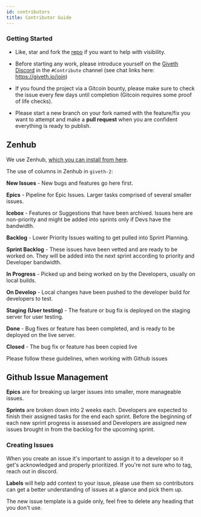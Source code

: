 ```yaml
---
id: contributors
title: Contributor Guide
---
```


### Getting Started

- Like, star and fork the [repo](https://github.com/Giveth/giveth-2) if you want to help with visibility.

- Before starting any work, please introduce yourself on the [Giveth Discord](https://discord.gg/qf7XZ48gCU) in the `#Contribute` channel (see chat links here: https://giveth.io/join)
- If you found the project via a Gitcoin bounty, please make sure to check the issue every few days until completion (Gitcoin requires some proof of life checks).
- Please start a new branch on your fork named with the feature/fix you want to attempt and make a **pull request** when you are confident everything is ready to publish.

## Zenhub

We use Zenhub, [which you can install from here](https://www.zenhub.com/extension).

The use of columns in Zenhub in `giveth-2`:

**New Issues** - New bugs and features go here first.

**Epics** - Pipeline for Epic Issues. Larger tasks comprised of several smaller issues.

**Icebox** - Features or Suggestions that have been archived. Issues here are non-priority and might be added into sprints only if Devs have the bandwidth.

**Backlog** - Lower Priority Issues waiting to get pulled into Sprint Planning.

**Sprint Backlog** - These issues have been vetted and are ready to be worked on. They will be added into the next sprint according to priority and Developer bandwidth.

**In Progress** - Picked up and being worked on by the Developers, usually on local builds.

**On Develop** - Local changes have been pushed to the developer build for developers to test.

**Staging (User testing)** - The feature or bug fix is deployed on the staging server for user testing.

**Done** - Bug fixes or feature has been completed, and is ready to be deployed on the live server.

**Closed** - The bug fix or feature has been copied live

Please follow these guidelines, when working with Github issues

## Github Issue Management
**Epics** are for breaking up larger issues into smaller, more manageable issues.

**Sprints** are broken down into 2 weeks each. Developers are expected to finish their assigned tasks for the end each sprint. Before the beginning of each new sprint progress is assessed and Developers are assigned new issues brought in from the backlog for the upcoming sprint.

### Creating Issues
When you create an issue it's important to assign it to a developer so it get's acknowledged and properly prioritized. If you're not sure who to tag, reach out in discord.

**Labels** will help add context to your issue, please use them so contributors can get a better understanding of issues at a glance and pick them up.

The new issue template is a guide only, feel free to delete any heading that you don't use.
